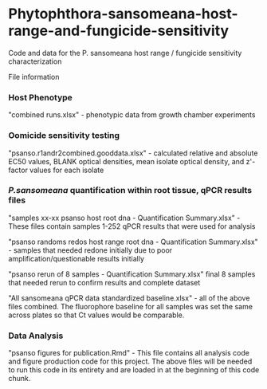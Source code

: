 # Phytophthora-sansomeana-host-range-and-fungicide-sensitivity
Code and data for the P. sansomeana host range / fungicide sensitivity characterization

File information
### Host Phenotype
"combined runs.xlsx" - phenotypic data from growth chamber experiments

### Oomicide sensitivity testing
"psanso.r1andr2combined.gooddata.xlsx" - calculated relative and absolute EC50 values, BLANK optical densities, mean isolate optical density, and z'-factor values for each isolate

### _P.sansomeana_ quantification within root tissue, qPCR results files
"samples xx-xx psanso host root dna - Quantification Summary.xlsx" - These files contain samples 1-252 qPCR results that were used for analysis


"psanso randoms redos host range root dna - Quantification Summary.xlsx" - samples that needed redone initially due to poor amplification/questionable results initially

"psanso rerun of 8 samples - Quantification Summary.xlsx" final 8 samples that needed rerun to confirm results and complete dataset

"All sansomeana qPCR data standardized baseline.xlsx" - all of the above files combined. The fluorophore baseline for all samples was set the same across plates so that Ct values would be comparable.

### Data Analysis
"psanso figures for publication.Rmd" - This file contains all analysis code and figure production code for this project. The above files will be needed to run this code in its entirety and are loaded in at the beginning of this code chunk.
